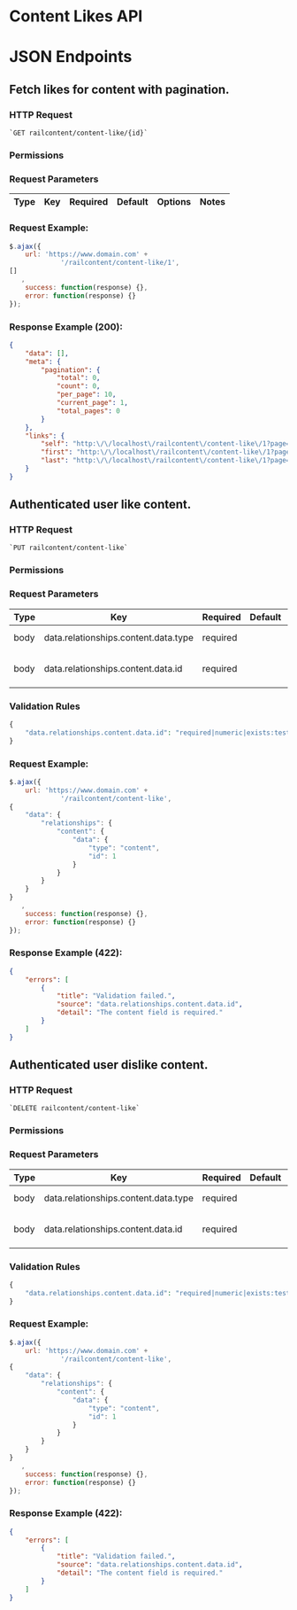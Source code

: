 # Content Likes API

# JSON Endpoints


<!-- START_6bf34590090ea43f90bc0b8aca783f73 -->
## Fetch likes for content with pagination.


### HTTP Request
    `GET railcontent/content-like/{id}`


### Permissions


### Request Parameters


|Type|Key|Required|Default|Options|Notes|
|----|---|--------|-------|-------|-----|


### Request Example:

```js
$.ajax({
    url: 'https://www.domain.com' +
             '/railcontent/content-like/1',
[]
   ,
    success: function(response) {},
    error: function(response) {}
});
```

### Response Example (200):

```json
{
    "data": [],
    "meta": {
        "pagination": {
            "total": 0,
            "count": 0,
            "per_page": 10,
            "current_page": 1,
            "total_pages": 0
        }
    },
    "links": {
        "self": "http:\/\/localhost\/railcontent\/content-like\/1?page=1",
        "first": "http:\/\/localhost\/railcontent\/content-like\/1?page=1",
        "last": "http:\/\/localhost\/railcontent\/content-like\/1?page=0"
    }
}
```




<!-- END_6bf34590090ea43f90bc0b8aca783f73 -->

<!-- START_c864f9442ee531ba11d7259fb511a17c -->
## Authenticated user like content.


### HTTP Request
    `PUT railcontent/content-like`


### Permissions


### Request Parameters


|Type|Key|Required|Default|Options|Notes|
|----|---|--------|-------|-------|-----|
|body|data.relationships.content.data.type|  required  | |string|Must be 'content'.|
|body|data.relationships.content.data.id|  required  | |integer|Must exists in contents.|

### Validation Rules
```php
{
    "data.relationships.content.data.id": "required|numeric|exists:testbench.railcontent_content,id"
}
```

### Request Example:

```js
$.ajax({
    url: 'https://www.domain.com' +
             '/railcontent/content-like',
{
    "data": {
        "relationships": {
            "content": {
                "data": {
                    "type": "content",
                    "id": 1
                }
            }
        }
    }
}
   ,
    success: function(response) {},
    error: function(response) {}
});
```

### Response Example (422):

```json
{
    "errors": [
        {
            "title": "Validation failed.",
            "source": "data.relationships.content.data.id",
            "detail": "The content field is required."
        }
    ]
}
```




<!-- END_c864f9442ee531ba11d7259fb511a17c -->

<!-- START_4f7915ff2544f600944155f3e2c529eb -->
## Authenticated user dislike content.


### HTTP Request
    `DELETE railcontent/content-like`


### Permissions


### Request Parameters


|Type|Key|Required|Default|Options|Notes|
|----|---|--------|-------|-------|-----|
|body|data.relationships.content.data.type|  required  | |string|Must be 'content'.|
|body|data.relationships.content.data.id|  required  | |integer|Must exists in contents.|

### Validation Rules
```php
{
    "data.relationships.content.data.id": "required|numeric|exists:testbench.railcontent_content,id"
}
```

### Request Example:

```js
$.ajax({
    url: 'https://www.domain.com' +
             '/railcontent/content-like',
{
    "data": {
        "relationships": {
            "content": {
                "data": {
                    "type": "content",
                    "id": 1
                }
            }
        }
    }
}
   ,
    success: function(response) {},
    error: function(response) {}
});
```

### Response Example (422):

```json
{
    "errors": [
        {
            "title": "Validation failed.",
            "source": "data.relationships.content.data.id",
            "detail": "The content field is required."
        }
    ]
}
```




<!-- END_4f7915ff2544f600944155f3e2c529eb -->

